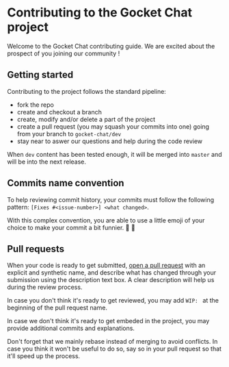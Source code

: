 # Contributing to the Gocket Chat project

Welcome to the Gocket Chat contributing guide. We are excited about the prospect of you joining our community !

## Getting started

Contributing to the project follows the standard pipeline:
 - fork the repo
 - create and checkout a branch
 - create, modify and/or delete a part of the project
 - create a pull request (you may squash your commits into one) going from your branch to `gocket-chat/dev`
 - stay near to aswer our questions and help during the code review

When `dev` content has been tested enough, it will be merged into `master` and will be into the next release.

## Commits name convention

To help reviewing commit history, your commits must follow the following pattern: `[Fixes #<issue-number>] <what changed>`.

With this complex convention, you are able to use a little emoji of your choice to make your commit a bit funnier. 🐢 🐥

## Pull requests

When your code is ready to get submitted, [open a pull request](https://github.com/PandatiX/gocket-chat/pulls) with an explicit and synthetic name, and describe what has changed through your submission using the description text box.
A clear description will help us during the review process.

In case you don't think it's ready to get reviewed, you may add `WIP: ` at the beginning of the pull request name.

In case we don't think it's ready to get embeded in the project, you may provide additional commits and explanations.

Don't forget that we mainly rebase instead of merging to avoid conflicts. In case you think it won't be useful to do so, say so in your pull request so that it'll speed up the process.
